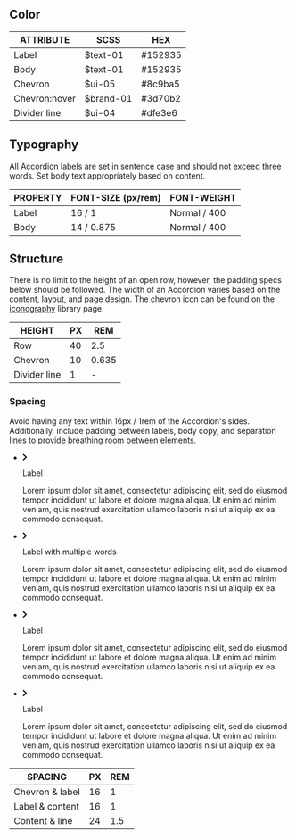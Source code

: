 ## Color

| ATTRIBUTE          | SCSS       | HEX        |
|----------------|------------|------------|
| Label          | $text-01   |  #152935   |
| Body           | $text-01   |  #152935   |
| Chevron        | $ui-05     |  #8c9ba5   |
| Chevron:hover  | $brand-01  |  #3d70b2   |
| Divider line   | $ui-04     |  #dfe3e6   |

## Typography

All Accordion labels are set in sentence case and should not exceed three words. Set body text appropriately based on content.

| PROPERTY   | FONT-SIZE (px/rem)     | FONT-WEIGHT  |
|------------|-----------------|--------------|
| Label      | 16 / 1     | Normal / 400 |
| Body       | 14 / 0.875 | Normal / 400 |

## Structure

There is no limit to the height of an open row, however, the padding specs below should be followed. The width of an Accordion varies based on the content, layout, and page design. The chevron icon can be found on the [iconography](/style/iconography/library) library page.

| HEIGHT       | PX | REM   |
|--------------|----|-------|
| Row          | 40 | 2.5   |
| Chevron      | 10 | 0.635 |
| Divider line | 1  | -     |

### Spacing

Avoid having any text within 16px / 1rem of the Accordion's sides. Additionally, include padding between labels, body copy, and separation lines to provide breathing room between elements.

<div data-insert-component="InteractiveSpec">
  <ul
    data-accordion
    class="bx--accordion"
    data-spec-margin
    data-spec-dimensions="width"
  >
    <li
      tabIndex="0"
      data-accordion-item
      class="bx--accordion__item bx--accordion__item--active"
    >
      <div class="bx--accordion__heading" data-spec-padding>
        <svg
          class="bx--accordion__arrow"
          width="8"
          height="12"
          viewBox="0 0 8 12"
          fillRule="evenodd"
        >
          <path d="M0 10.6L4.7 6 0 1.4 1.4 0l6.1 6-6.1 6z" />
        </svg>
        <p class="bx--accordion__title" data-spec-margin>
          Label
        </p>
      </div>
      <div class="bx--accordion__content" data-spec-padding>
        <p>
          Lorem ipsum dolor sit amet, consectetur adipiscing elit, sed
          do eiusmod tempor incididunt ut labore et dolore magna aliqua.
          Ut enim ad minim veniam, quis nostrud exercitation ullamco
          laboris nisi ut aliquip ex ea commodo consequat.
        </p>
      </div>
    </li>
    <li
      tabIndex="0"
      data-accordion-item
      class="bx--accordion__item"
    >
      <div class="bx--accordion__heading" data-spec-padding>
        <svg
          class="bx--accordion__arrow"
          width="8"
          height="12"
          viewBox="0 0 8 12"
          fillRule="evenodd"
          data-spec-dimensions="height"
        >
          <path d="M0 10.6L4.7 6 0 1.4 1.4 0l6.1 6-6.1 6z" />
        </svg>
        <p class="bx--accordion__title" data-spec-margin>
          Label with multiple words
        </p>
      </div>
      <div class="bx--accordion__content" data-spec-padding>
        <p>
          Lorem ipsum dolor sit amet, consectetur adipiscing elit, sed
          do eiusmod tempor incididunt ut labore et dolore magna aliqua.
          Ut enim ad minim veniam, quis nostrud exercitation ullamco
          laboris nisi ut aliquip ex ea commodo consequat.
        </p>
      </div>
    </li>
    <li
      tabIndex="0"
      data-accordion-item
      class="bx--accordion__item"
      data-spec-dimensions="height"
      style="overflow: visible"
    >
      <div class="bx--accordion__heading" data-spec-padding>
        <svg
          class="bx--accordion__arrow"
          width="8"
          height="12"
          viewBox="0 0 8 12"
          fillRule="evenodd"
        >
          <path d="M0 10.6L4.7 6 0 1.4 1.4 0l6.1 6-6.1 6z" />
        </svg>
        <p class="bx--accordion__title" data-spec-margin>Label</p>
      </div>
      <div class="bx--accordion__content" data-spec-padding>
        <p>
          Lorem ipsum dolor sit amet, consectetur adipiscing elit, sed
          do eiusmod tempor incididunt ut labore et dolore magna aliqua.
          Ut enim ad minim veniam, quis nostrud exercitation ullamco
          laboris nisi ut aliquip ex ea commodo consequat.
        </p>
      </div>
    </li>
    <li
      tabIndex="0"
      data-accordion-item
      class="bx--accordion__item"
    >
      <div class="bx--accordion__heading" data-spec-padding>
        <svg
          class="bx--accordion__arrow"
          width="8"
          height="12"
          viewBox="0 0 8 12"
          fillRule="evenodd"
        >
          <path d="M0 10.6L4.7 6 0 1.4 1.4 0l6.1 6-6.1 6z" />
        </svg>
        <p class="bx--accordion__title" data-spec-margin>Label</p>
      </div>
      <div class="bx--accordion__content" data-spec-padding>
        <p>
          Lorem ipsum dolor sit amet, consectetur adipiscing elit, sed
          do eiusmod tempor incididunt ut labore et dolore magna aliqua.
          Ut enim ad minim veniam, quis nostrud exercitation ullamco
          laboris nisi ut aliquip ex ea commodo consequat.
        </p>
      </div>
    </li>
  </ul>
</div>

| SPACING              | PX | REM |
|----------------------|----|-----|
| Chevron & label      | 16 | 1   |
| Label & content      | 16 | 1   |
| Content & line       | 24 | 1.5 |
